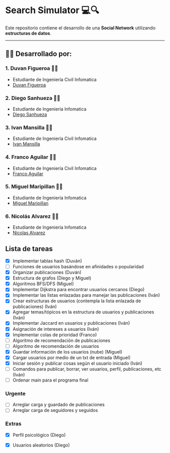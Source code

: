 # Search Simulator 💻🔍

Este repositorio contiene el desarrollo de una **Social Network** utilizando **estructuras de datos**.

---

## 👨‍💻 Desarrollado por:

### 1. Duvan Figueroa 👨‍💻
- Estudiante de Ingeniería Civil Infomatica
- [Duvan Figueroa](https://github.com/HisokaMorow1)

### 2. Diego Sanhueza 👨‍💻
- Estudiante de Ingeniería Infomatica
- [Diego Sanhueza](https://github.com/Diego0119)

### 3. Ivan Mansilla 👨‍💻
- Estudiante de Ingeniería Civil Infomatica
- [Ivan Mansilla](https://github.com/ivnmansi)

### 4. Franco Aguilar 👨‍💻
- Estudiante de Ingeniería Civil Infomatica
- [Franco Aguilar](https://github.com/faguilardc)   

### 5. Miguel Maripillan 👨‍💻
- Estudiante de Ingeniería Infomatica
- [Miguel Maripillan](https://github.com/mihel1)

### 6. Nicolás Alvarez 👨‍💻
- Estudiante de Ingeniería Infomatica
- [Nicolas Alvarez](https://github.com/nalvarti1)

## Lista de tareas
- [X] Implementar tablas hash (Duván)
- [ ] Funciones de usuarios basándose en afinidades o popularidad
- [X] Organizar publicaciones (Duván)
- [X] Estructura de grafos (Diego y Miguel)
- [X] Algoritmos BFS/DFS (Miguel)
- [X] Implementar Dijkstra para encontrar usuarios cercanos (Diego)
- [X] Implementar las listas enlazadas para manejar las publicaciones (Iván)
- [X] Crear estructuras de usuarios (contempla la lista enlazada de publicaciones) (Iván)
- [X] Agregar temas/tópicos en la estructura de usuarios y publicaciones (Iván)
- [X] Implementar Jaccard en usuarios y publicaciones (Iván)
- [X] Asignación de intereses a usuarios (Iván)
- [X] Implementar colas de prioridad (Franco)
- [ ] Algoritmo de recomendación de publicaciones
- [ ] Algoritmo de recomendación de usuarios
- [X] Guardar información de los usuarios (nube) (Miguel)
- [X] Cargar usuarios por medio de un txt de entrada (Miguel)
- [X] Iniciar sesión y publicar cosas según el usuario iniciado (Iván)
- [ ] Comandos para publicar, borrar, ver usuarios, perfil, publicaciones, etc (Iván)
- [ ] Ordenar main para el programa final 

### Urgente
- [ ] Arreglar carga y guardado de publicaciones
- [ ] Arreglar carga de seguidores y seguidos

### Extras
- [X] Perfil psicológico (Diego)
- [X] Usuarios aleatorios (Diego)

